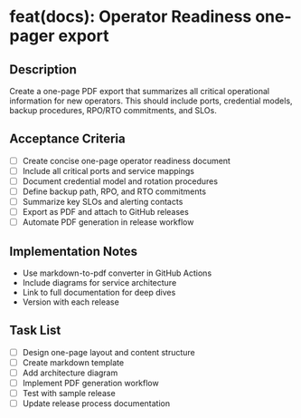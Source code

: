 # feat(docs): Operator Readiness one-pager export

## Description
Create a one-page PDF export that summarizes all critical operational information for new operators. This should include ports, credential models, backup procedures, RPO/RTO commitments, and SLOs.

## Acceptance Criteria
- [ ] Create concise one-page operator readiness document
- [ ] Include all critical ports and service mappings
- [ ] Document credential model and rotation procedures
- [ ] Define backup path, RPO, and RTO commitments
- [ ] Summarize key SLOs and alerting contacts
- [ ] Export as PDF and attach to GitHub releases
- [ ] Automate PDF generation in release workflow

## Implementation Notes
- Use markdown-to-pdf converter in GitHub Actions
- Include diagrams for service architecture
- Link to full documentation for deep dives
- Version with each release

## Task List
- [ ] Design one-page layout and content structure
- [ ] Create markdown template
- [ ] Add architecture diagram
- [ ] Implement PDF generation workflow
- [ ] Test with sample release
- [ ] Update release process documentation
